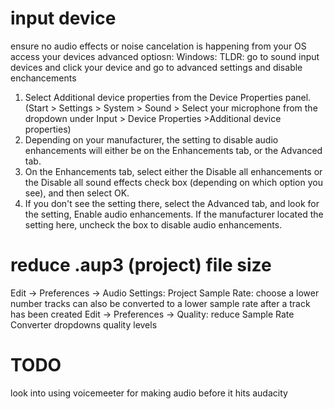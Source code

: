 # input device
ensure no audio effects or noise cancelation is happening from your OS
access your devices advanced optiosn:
Windows:
  TLDR: go to sound input devices and click your device and go to advanced settings and disable enchancements
  1. Select Additional device properties from the Device Properties panel. (Start > Settings > System > Sound > Select your microphone from the dropdown under Input > Device Properties >Additional device properties)
  2. Depending on your manufacturer, the setting to disable audio enhancements will either be on the Enhancements tab, or the Advanced tab.
  3. On the Enhancements tab, select either the Disable all enhancements or the Disable all sound effects check box (depending on which option you see), and then select OK.
  4. If you don't see the setting there, select the Advanced tab, and look for the setting, Enable audio enhancements.  If the manufacturer located the setting here, uncheck the box to disable audio enhancements.

# reduce .aup3 (project) file size
Edit -> Preferences -> Audio Settings:
  Project Sample Rate: choose a lower number
  tracks can also be converted to a lower sample rate after a track has been created
Edit -> Preferences -> Quality:
  reduce Sample Rate Converter dropdowns quality levels

# TODO

look into using voicemeeter for making audio before it hits audacity

